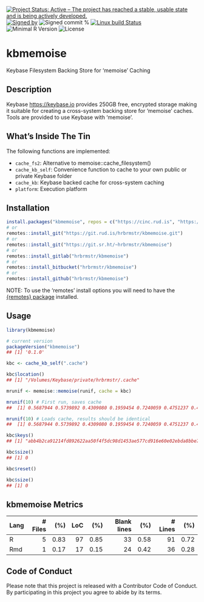 
[![Project Status: Active – The project has reached a stable, usable
state and is being actively
developed.](https://www.repostatus.org/badges/latest/active.svg)](https://www.repostatus.org/#active)
[![Signed
by](https://img.shields.io/badge/Keybase-Verified-brightgreen.svg)](https://keybase.io/hrbrmstr)
![Signed commit
%](https://img.shields.io/badge/Signed_Commits-100%25-lightgrey.svg)
[![Linux build
Status](https://travis-ci.org/hrbrmstr/kbmemoise.svg?branch=master)](https://travis-ci.org/hrbrmstr/kbmemoise)  
![Minimal R
Version](https://img.shields.io/badge/R%3E%3D-3.5.0-blue.svg)
![License](https://img.shields.io/badge/License-MIT-blue.svg)

# kbmemoise

Keybase Filesystem Backing Store for ‘memoise’ Caching

## Description

Keybase <https://keybase.io> provides 250GB free, encrypted storage
making it suitable for creating a cross-system backing store for
‘memoise’ caches. Tools are provided to use Keybase with ‘memoise’.

## What’s Inside The Tin

The following functions are implemented:

  - `cache_fs2`: Alternative to memoise::cache\_filesystem()
  - `cache_kb_self`: Convenience function to cache to your own public or
    private Keybase folder
  - `cache_kb`: Keybase backed cache for cross-system caching
  - `platform`: Execution platform

## Installation

``` r
install.packages("kbmemoise", repos = c("https://cinc.rud.is", "https://cloud.r-project.org/"))
# or
remotes::install_git("https://git.rud.is/hrbrmstr/kbmemoise.git")
# or
remotes::install_git("https://git.sr.ht/~hrbrmstr/kbmemoise")
# or
remotes::install_gitlab("hrbrmstr/kbmemoise")
# or
remotes::install_bitbucket("hrbrmstr/kbmemoise")
# or
remotes::install_github("hrbrmstr/kbmemoise")
```

NOTE: To use the ‘remotes’ install options you will need to have the
[{remotes} package](https://github.com/r-lib/remotes) installed.

## Usage

``` r
library(kbmemoise)

# current version
packageVersion("kbmemoise")
## [1] '0.1.0'
```

``` r
kbc <- cache_kb_self(".cache")

kbc$location()
## [1] "/Volumes/Keybase/private/hrbrmstr/.cache"

mrunif <- memoise::memoise(runif, cache = kbc)

mrunif(10) # First run, saves cache
##  [1] 0.5687944 0.5739892 0.4309080 0.1959454 0.7240059 0.4751237 0.4049415 0.6617540 0.7025730 0.9428181

mrunif(10) # Loads cache, results should be identical
##  [1] 0.5687944 0.5739892 0.4309080 0.1959454 0.7240059 0.4751237 0.4049415 0.6617540 0.7025730 0.9428181

kbc$keys()
## [1] "abb4b2ca91214fd892622aa50f4f5dc98d1453ae577cd916e60e02ebda8bbe7d75ff93d1fdd81967edced64de89833361e7f150cfae4898acb70b1aac932e791"

kbc$size()
## [1] 0

kbc$reset()

kbc$size()
## [1] 0
```

## kbmemoise Metrics

| Lang | \# Files |  (%) | LoC |  (%) | Blank lines |  (%) | \# Lines |  (%) |
| :--- | -------: | ---: | --: | ---: | ----------: | ---: | -------: | ---: |
| R    |        5 | 0.83 |  97 | 0.85 |          33 | 0.58 |       91 | 0.72 |
| Rmd  |        1 | 0.17 |  17 | 0.15 |          24 | 0.42 |       36 | 0.28 |

## Code of Conduct

Please note that this project is released with a Contributor Code of
Conduct. By participating in this project you agree to abide by its
terms.
